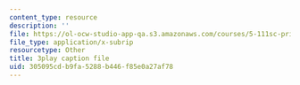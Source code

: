 ```yaml
---
content_type: resource
description: ''
file: https://ol-ocw-studio-app-qa.s3.amazonaws.com/courses/5-111sc-principles-of-chemical-science-fall-2014/305095cdb9fa5288b446f85e0a27af78_p8AAjZXr5dg.vtt
file_type: application/x-subrip
resourcetype: Other
title: 3play caption file
uid: 305095cd-b9fa-5288-b446-f85e0a27af78
---
```


